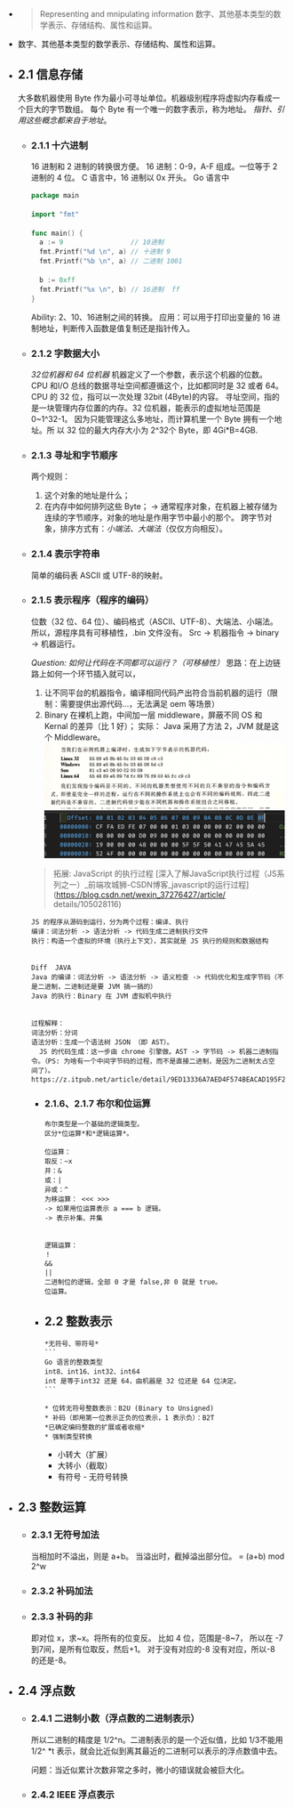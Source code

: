 - > Representing and mnipulating information
  > 数字、其他基本类型的数学表示、存储结构、属性和运算。
- 数字、其他基本类型的数学表示、存储结构、属性和运算。
- ## 2.1 信息存储
  大多数机器使用 Byte 作为最小可寻址单位。机器级别程序将虚拟内存看成一个巨大的字节数组。
  每个 Byte 有一个唯一的数字表示，称为地址。
  *指针、引用这些概念都来自于地址*。
	- ### 2.1.1 十六进制
	  16 进制和 2 进制的转换很方便。
	  16 进制：0-9，A-F 组成。一位等于 2 进制的 4 位。
	  C 语言中，16 进制以 0x 开头。
	  Go 语言中
	  ```go
	  package main
	  
	  import "fmt"
	  
	  func main() {
	    a := 9                 // 10进制
	    fmt.Printf("%d \n", a) // 十进制 9
	    fmt.Printf("%b \n", a) // 二进制 1001
	  
	    b := 0xff
	    fmt.Printf("%x \n", b) // 16进制  ff
	  }
	  ```
	  Ability: 2、10、16进制之间的转换。
	  应用：可以用于打印出变量的 16 进制地址，判断传入函数是值复制还是指针传入。
	- ### 2.1.2 字数据大小
	  *32位机器和 64 位机器*
	  机器定义了一个参数，表示这个机器的位数。
	  CPU 和I/O 总线的数据寻址空间都遵循这个，比如都同时是 32 或者 64。
	  CPU 的 32 位，指可以一次处理 32bit (4Byte)的内容。
	    寻址空间，指的是一块管理内存位置的内存。32 位机器，能表示的虚拟地址范围是0~1^32-1。 因为只能管理这么多地址，而计算机里一个 Byte 拥有一个地址。所  以 32 位的最大内存大小为 2^32个 Byte，即 4Gi*B=4GB.
	- ### 2.1.3 寻址和字节顺序
	  两个规则：
	  1. 这个对象的地址是什么；
	  2. 在内存中如何排列这些 Byte；
	  -> 通常程序对象，在机器上被存储为连续的字节顺序，对象的地址是作用字节中最小的那个。
	  跨字节对象，排序方式有：*小端法、大端法*（仅仅方向相反）。
	- ### 2.1.4 表示字符串
	  简单的编码表 ASCII 或 UTF-8的映射。
	- ### 2.1.5 表示程序（程序的编码）
	  位数（32 位、64 位）、编码格式（ASCII、UTF-8）、大端法、小端法。
	  所以，源程序具有可移植性，.bin 文件没有。
	  Src -> 机器指令 -> binary -> 机器运行。
	  
	  *Question: 如何让代码在不同都可以运行？（可移植性）*
	  思路：在上边链路上如何一个环节插入就可以，
	  1. 让不同平台的机器指令，编译相同代码产出符合当前机器的运行（限制：需要提供出源代码…，无法满足 oem 等场景）
	  2. Binary 在裸机上跑，中间加一层 middleware，屏蔽不同 OS 和 Kernal 的差异（比 1 好）；
	  实际：
	  Java 采用了方法 2，JVM 就是这个 Middleware。
	  ![F24F9469-4DBD-480C-A29D-D65A0293781F.png](../assets/F24F9469-4DBD-480C-A29D-D65A0293781F_1651106065996_0.png) 
	  ![062DC2F8-F79D-4C3C-8E99-E0ACFFC87E4B.png](../assets/062DC2F8-F79D-4C3C-8E99-E0ACFFC87E4B_1651106070549_0.png) 
	  
	  
	  > 拓展: JavaScript 的执行过程
	    > [深入了解JavaScript执行过程（JS系列之一）_前端攻城狮-CSDN博客_javascript的运行过程](https://blog.csdn.net/wexin_37276427/article/ details/105028116)
	  ```
	  JS 的程序从源码到运行，分为两个过程：编译、执行
	  编译：词法分析 -> 语法分析 -> 代码生成二进制执行文件
	  执行：构造一个虚拟的环境（执行上下文），其实就是 JS 执行的规则和数据结构
	  
	  
	  Diff  JAVA
	  Java 的编译：词法分析 -> 语法分析 -> 语义检查 -> 代码优化和生成字节码（不是二进制，二进制还是要 JVM 搞一搞的）
	  Java 的执行：Binary 在 JVM 虚拟机中执行
	  
	  
	  过程解释：
	  词法分析：分词
	  语法分析：生成一个语法树 JSON （即 AST）。
	    JS 的代码生成：这一步由 chrome 引擎做。AST -> 字节码 -> 机器二进制指令。（PS: 为啥有一个中间字节码的过程，而不是直接二进制，是因为二进制太占空  间了）。https://z.itpub.net/article/detail/9ED13336A7AED4F574BEACAD195F2B14
	  ```
		- ### 2.1.6、2.1.7 布尔和位运算
		  	  布尔类型是一个基础的逻辑类型。
		  	  区分*位运算*和*逻辑运算*。
		  
		  	  位运算：
		  	  取反：~x
		  	  并：&
		  	  或：|
		  	  异或：^
		  	  为移运算： <<< >>>
		  	  -> 如果用位运算表示 a === b 逻辑。
		  	  -> 表示补集、并集
		  
		  
		  	  逻辑运算：
		  	  ！
		  	  &&
		  	  ||
		  	  二进制位的逻辑，全部 0 才是 false,非 0 就是 true。
		  	  位运算。
		- ## 2.2 整数表示
		  	  *无符号、带符号*
		  	  ```
		  	  Go 语言的整数类型
		  	  int8、int16、int32、int64
		  	  int 是等于int32 还是 64，由机器是 32 位还是 64 位决定。
		  	  ```
		  
		  	  * 位转无符号整数表示：B2U (Binary to Unsigned)
		  	  * 补码（即用第一位表示正负的位表示，1 表示负）：B2T
		  	  *已确定编码整数的扩展或者收缩*
		  	  * 强制类型转换
		  * 小转大（扩展）
		  * 大转小（截取）
		  * 有符号 - 无符号转换
- ## 2.3 整数运算
	- ### 2.3.1 无符号加法
	  当相加时不溢出，则是 a+b。
	  当溢出时，截掉溢出部分位。 = (a+b) mod 2^w
	- ### 2.3.2 补码加法
	- ### 2.3.3 补码的非
	  即对位 x，求~x。将所有的位变反。
	  比如 4 位，范围是-8~7，
	  所以在 -7到7间，是所有位取反，然后+1。
	  对于没有对应的-8 没有对应，所以-8 的还是-8。
- ## 2.4 浮点数
	- ### 2.4.1 二进制小数（浮点数的二进制表示）
	    所以二进制的精度是 1/2^n。二进制表示的是一个近似值，比如 1/3不能用1/2^ *t 表示，就会比近似到离其最近的二进制可以表示的浮点数值中去。
	  
	    问题：当近似累计次数非常之多时，微小的错误就会被巨大化。
	- ### 2.4.2 IEEE 浮点表示